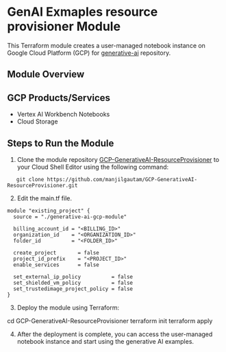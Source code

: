 # GenAI Exmaples resource provisioner Module

This Terraform module creates a user-managed notebook instance on Google Cloud Platform (GCP) for [generative-ai](https://github.com/GoogleCloudPlatform/generative-ai) repository.

## Module Overview

## GCP Products/Services

* Vertex AI Workbench Notebooks
* Cloud Storage


## Steps to Run the Module

1. Clone the module repository [GCP-GenerativeAI-ResourceProvisioner](https://github.com/manjilgautam/GCP-GenerativeAI-ResourceProvisioner.git) to your Cloud Shell Editor using the following command:

````hcl
   git clone https://github.com/manjilgautam/GCP-GenerativeAI-ResourceProvisioner.git
````
2. Edit the main.tf file.

````hcl
module "existing_project" {
  source = "./generative-ai-gcp-module"

  billing_account_id = "<BILLING_ID>"
  organization_id    = "<ORGANIZATION_ID>"
  folder_id          = "<FOLDER_ID>"

  create_project       = false
  project_id_prefix    = "<PROJECT_ID>"
  enable_services      = false
  
  set_external_ip_policy          = false
  set_shielded_vm_policy          = false
  set_trustedimage_project_policy = false
}
````

3. Deploy the module using Terraform:

cd GCP-GenerativeAI-ResourceProvisioner
terraform init
terraform apply

4. After the deployment is complete, you can access the user-managed notebook instance and start using the generative AI examples.
